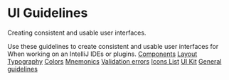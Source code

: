 <!-- Copyright 2000-2024 JetBrains s.r.o. and contributors. Use of this source code is governed by the Apache 2.0 license. -->

# UI Guidelines

<link-summary>Creating consistent and usable user interfaces.</link-summary>

<section-starting-page>
        <title>UI Guidelines</title>
        <description>
            Use these guidelines to create consistent and usable user interfaces for When working on an IntelliJ IDEs or plugins.
        </description>
        <spotlight>
            <a type="tools" summary="Learn how to use standard IntelliJ components" href="Components.topic">Components</a>
            <a type="computer" href="layout.md" summary="Learn how to arrange UI components">Layout</a>
        </spotlight>
        <!--    Add several topics that are less important or are relevant only for advanced/experienced users.    -->
        <primary>
            <title>Principles</title>
            <a href="icons_style.md" summary="How to create and customize icons"/>
            <a href="typography.md" summary="IntelliJ font system">Typography</a>
            <a href="platform_theme_colors.md" summary="Platform theme colors">Colors</a>
            <a href="mnemonics.md" summary="Characters that indicate keys for menu actions">Mnemonics</a>
            <a href="validation_errors.md" summary="Highlight invalid input">Validation errors</a>
        </primary>
        <secondary>
            <title>Resources</title>
            <a href="https://intellij-icons.jetbrains.design" summary="Full IntelliJ icons set">Icons List</a>
            <a href="https://www.figma.com/community/file/938505862996154830" summary="UI Kit in Figma ">UI Kit</a>
        </secondary>
        <!--    Optionally add additional cards and links to topics that are not in this section but may be relevant.    -->
        <misc>
            <cards>
                <title>Writing UI texts</title>
                <a href="capitalization.md" summary="Capitalization rules"/>
                <a href="inspections.md" summary="Inspection descriptions"/>
                <a href="punctuation.md" summary="Punctuation rules"></a>
                <a href="writing_short.md" summary="How to write short and clear">General guidelines</a>
            </cards>
        </misc>
    </section-starting-page>
